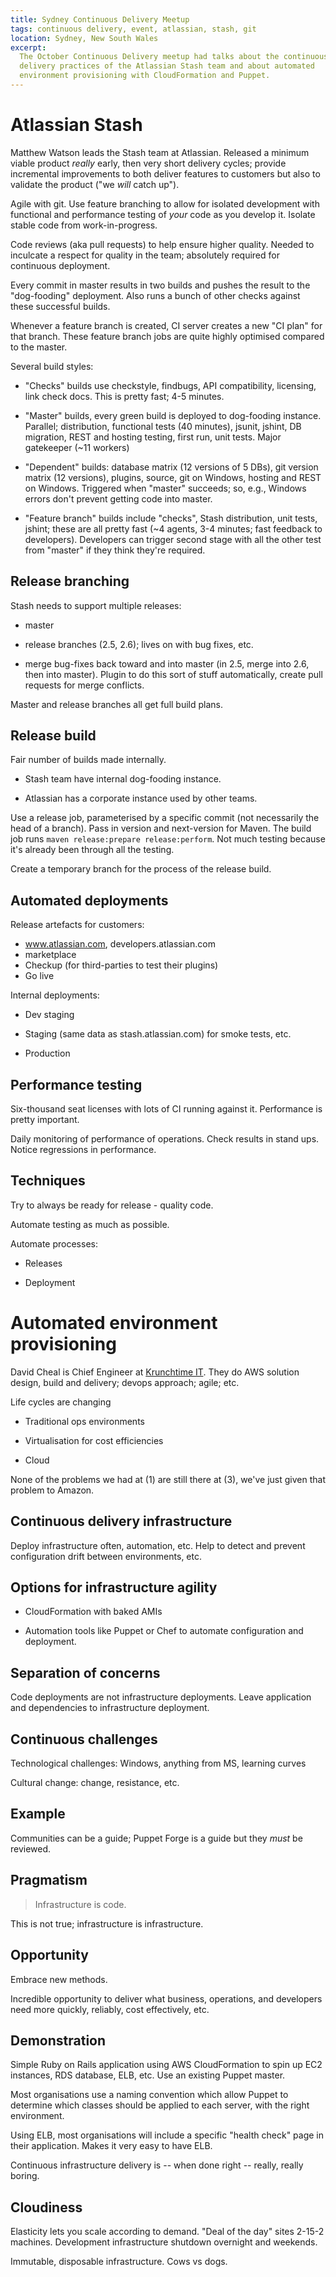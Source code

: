 ```yaml
---
title: Sydney Continuous Delivery Meetup
tags: continuous delivery, event, atlassian, stash, git
location: Sydney, New South Wales
excerpt: 
  The October Continuous Delivery meetup had talks about the continuous
  delivery practices of the Atlassian Stash team and about automated
  environment provisioning with CloudFormation and Puppet.
---
```


# Atlassian Stash

Matthew Watson leads the Stash team at Atlassian. Released a minimum viable
product *really* early, then very short delivery cycles; provide incremental
improvements to both deliver features to customers but also to validate the
product ("we *will* catch up").

Agile with git. Use feature branching to allow for isolated development with
functional and performance testing of *your* code as you develop it. Isolate
stable code from work-in-progress.

Code reviews (aka pull requests) to help ensure higher quality. Needed to
inculcate a respect for quality in the team; absolutely required for continuous
deployment.

Every commit in master results in two builds and pushes the result to the
"dog-fooding" deployment. Also runs a bunch of other checks against these
successful builds.

Whenever a feature branch is created, CI server creates a new "CI plan" for
that branch. These feature branch jobs are quite highly optimised compared to
the master.

Several build styles:

- "Checks" builds use checkstyle, findbugs, API compatibility, licensing, link
  check docs. This is pretty fast; 4-5 minutes.

- "Master" builds, every green build is deployed to dog-fooding instance.
  Parallel; distribution, functional tests (40 minutes), jsunit, jshint, DB
  migration, REST and hosting testing, first run, unit tests. Major gatekeeper
  (~11 workers)

- "Dependent" builds: database matrix (12 versions of 5 DBs), git version
  matrix (12 versions), plugins, source, git on Windows, hosting and REST on
  Windows. Triggered when "master" succeeds; so, e.g., Windows errors don't
  prevent getting code into master.

- "Feature branch" builds include "checks", Stash distribution, unit tests,
  jshint; these are all pretty fast (~4 agents, 3-4 minutes; fast feedback to
  developers). Developers can trigger second stage with all the other test from
  "master" if they think they're required.

## Release branching

Stash needs to support multiple releases:

- master

- release branches (2.5, 2.6); lives on with bug fixes, etc.

- merge bug-fixes back toward and into master (in 2.5, merge into 2.6, then into
  master). Plugin to do this sort of stuff automatically, create pull requests
  for merge conflicts.

Master and release branches all get full build plans.

## Release build

Fair number of builds made internally.

- Stash team have internal dog-fooding instance.

- Atlassian has a corporate instance used by other teams.

Use a release job, parameterised by a specific commit (not necessarily the head
of a branch). Pass in version and next-version for Maven. The build job runs
`maven release:prepare release:perform`. Not much testing because it's already
been through all the testing.

Create a temporary branch for the process of the release build.

## Automated deployments

Release artefacts for customers:

- www.atlassian.com, developers.atlassian.com
- marketplace
- Checkup (for third-parties to test their plugins)
- Go live

Internal deployments:

- Dev staging

- Staging (same data as stash.atlassian.com) for smoke tests, etc.

- Production

## Performance testing

Six-thousand seat licenses with lots of CI running against it. Performance is
pretty important.

Daily monitoring of performance of operations. Check results in stand ups.
Notice regressions in performance.

## Techniques

Try to always be ready for release - quality code.

Automate testing as much as possible.

Automate processes:

- Releases

- Deployment

# Automated environment provisioning

David Cheal is Chief Engineer at [Krunchtime IT](http://krunchtime.it). They do
AWS solution design, build and delivery; devops approach; agile; etc.

Life cycles are changing 

- Traditional ops environments

- Virtualisation for cost efficiencies

- Cloud

None of the problems we had at (1) are still there at (3), we've just given
that problem to Amazon.

## Continuous delivery infrastructure

Deploy infrastructure often, automation, etc. Help to detect and prevent
configuration drift between environments, etc.

## Options for infrastructure agility

- CloudFormation with baked AMIs

- Automation tools like Puppet or Chef to automate configuration and deployment.

## Separation of concerns

Code deployments are not infrastructure deployments. Leave application and
dependencies to infrastructure deployment.

## Continuous challenges

Technological challenges: Windows, anything from MS, learning curves

Cultural change: change, resistance, etc.

## Example

Communities can be a guide; Puppet Forge is a guide but they *must* be reviewed.

## Pragmatism

> Infrastructure is code.

This is not true; infrastructure is infrastructure.

## Opportunity

Embrace new methods.

Incredible opportunity to deliver what business, operations, and developers
need more quickly, reliably, cost effectively, etc.

## Demonstration

Simple Ruby on Rails application using AWS CloudFormation to spin up EC2
instances, RDS database, ELB, etc. Use an existing Puppet master.

Most organisations use a naming convention which allow Puppet to determine
which classes should be applied to each server, with the right environment.

Using ELB, most organisations will include a specific "health check" page in
their application. Makes it very easy to have ELB.

Continuous infrastructure delivery is -- when done right -- really, really
boring.

## Cloudiness

Elasticity lets you scale according to demand. "Deal of the day" sites 2-15-2
machines. Development infrastructure shutdown overnight and weekends.

Immutable, disposable infrastructure. Cows vs dogs.
